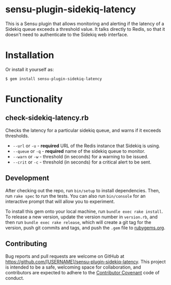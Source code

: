 # sensu-plugin-sidekiq-latency

This is a Sensu plugin that allows monitoring and alerting if the latency of
a Sidekiq queue exceeds a threshold value. It talks directly to Redis, so that
it doesn't need to authenticate to the Sidekiq web interface.

# Installation

Or install it yourself as:

    $ gem install sensu-plugin-sidekiq-latency

# Functionality

## check-sidekiq-latency.rb
Checks the latency for a particular sidekiq queue, and warns if it exceeds thresholds.

- `--url` or `-u` - **required** URL of the Redis instance that Sidekiq is using.
- `--queue` or `-q` - **required** name of the sidekiq queue to monitor.
- `--warn` or `-w` - threshold (in seconds) for a warning to be issued.
- `--crit` or `-c` - threshold (in seconds) for a critical alert to be sent.

## Development

After checking out the repo, run `bin/setup` to install dependencies. Then, run `rake spec` to run the tests. You can also run `bin/console` for an interactive prompt that will allow you to experiment.

To install this gem onto your local machine, run `bundle exec rake install`. To release a new version, update the version number in `version.rb`, and then run `bundle exec rake release`, which will create a git tag for the version, push git commits and tags, and push the `.gem` file to [rubygems.org](https://rubygems.org).

## Contributing

Bug reports and pull requests are welcome on GitHub at https://github.com/[USERNAME]/sensu-plugin-sidekiq-latency. This project is intended to be a safe, welcoming space for collaboration, and contributors are expected to adhere to the [Contributor Covenant](contributor-covenant.org) code of conduct.
